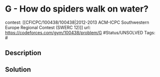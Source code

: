 # G - How do spiders walk on water?

contest: [[CFICPC/100438/100438|2012-2013 ACM-ICPC Southwestern Europe Regional Contest (SWERC 12)]]
url: https://codeforces.com/gym/100438/problem/G
#Status/UNSOLVED
Tags: #

## Description

## Solution

